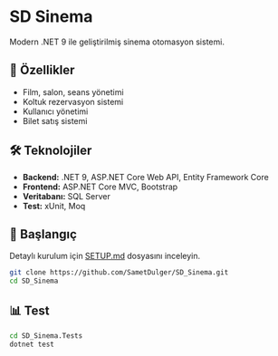 # SD Sinema

Modern .NET 9 ile geliştirilmiş sinema otomasyon sistemi.

## 🎯 Özellikler

- Film, salon, seans yönetimi
- Koltuk rezervasyon sistemi
- Kullanıcı yönetimi
- Bilet satış sistemi

## 🛠️ Teknolojiler

- **Backend:** .NET 9, ASP.NET Core Web API, Entity Framework Core
- **Frontend:** ASP.NET Core MVC, Bootstrap
- **Veritabanı:** SQL Server
- **Test:** xUnit, Moq

## 🚀 Başlangıç

Detaylı kurulum için [SETUP.md](SETUP.md) dosyasını inceleyin.

```bash
git clone https://github.com/SametDulger/SD_Sinema.git
cd SD_Sinema
```

## 📊 Test

```bash
cd SD_Sinema.Tests
dotnet test
```
